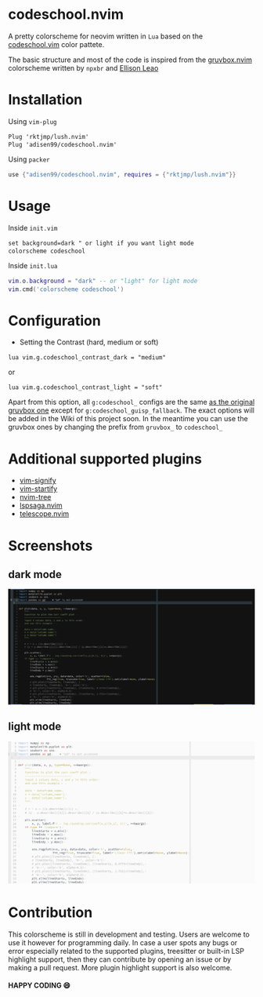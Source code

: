 # codeschool.nvim

A pretty colorscheme for neovim written in `Lua` based on the [codeschool.vim](https://github.com/flazz/vim-colorschemes/blob/master/colors/codeschool.vim) color pattete.

The basic structure and most of the code is inspired from the [gruvbox.nvim](https://github.com/npxbr/gruvbox.nvim) colorscheme written by `npxbr` and [Ellison Leao](https://github.com/ellisonleao)

# Installation

Using `vim-plug`

```vim
Plug 'rktjmp/lush.nvim'
Plug 'adisen99/codeschool.nvim'
```

Using `packer`

```lua
use {"adisen99/codeschool.nvim", requires = {"rktjmp/lush.nvim"}}
```

# Usage

Inside `init.vim`

```vim
set background=dark " or light if you want light mode
colorscheme codeschool
```

Inside `init.lua`
```lua
vim.o.background = "dark" -- or "light" for light mode
vim.cmd('colorscheme codeschool')
```

# Configuration

- Setting the Contrast (hard, medium or soft)

```vim
lua vim.g.codeschool_contrast_dark = "medium"
````

or

```vim
lua vim.g.codeschool_contrast_light = "soft"
```

Apart from this option, all `g:codeschool_` configs are the same [as the original gruvbox one](https://github.com/morhetz/codeschool/wiki/Configuration) except for `g:codeschool_guisp_fallback`. The exact options will be added in the Wiki of this project soon. In the meantime you can use the gruvbox ones by changing the prefix from `gruvbox_` to `codeschool_`

# Additional supported plugins

- [vim-signify](https://github.com/mhinz/vim-signify)
- [vim-startify](https://github.com/mhinz/vim-startify)
- [nvim-tree](https://github.com/kyazdani42/nvim-tree.lua)
- [lspsaga.nvim](https://github.com/glepnir/lspsaga.nvim)
- [telescope.nvim](https://github.com/nvim-telescope/telescope.nvim)

# Screenshots

## dark mode

![Dark mode](./media/Screenshot_dark.png)

## light mode

![Light mode](./media/Screenshot_light.png)

# Contribution

This colorscheme is still in development and testing. Users are welcome to use it however for programming daily. In case a user spots any bugs or error especially related to the supported plugins, treesitter or built-in LSP highlight support, then they can contribute by opening an issue or by making a pull request. More plugin highlight support is also welcome.

#### HAPPY CODING :smile:
